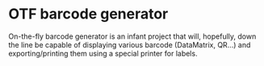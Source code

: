 # OTF barcode generator

On-the-fly barcode generator is an infant project that will, hopefully, down the line be capable of displaying various
barcode (DataMatrix, QR...) and exporting/printing them using a special printer for labels.